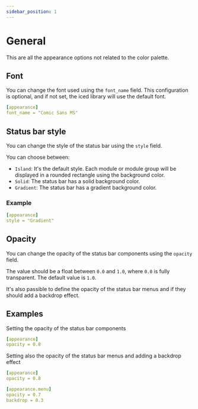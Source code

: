 ```yaml
---
sidebar_position: 1
---
```


# General

This are all the appearance options not related to the color palette.

## Font

You can change the font used using the `font_name` field. This configuration
is optional, and if not set, the iced library will use the default font.

```yaml
[appearance]
font_name = "Comic Sans MS"
```

## Status bar style

You can change the style of the status bar using the `style` field.

You can choose between:

- `Island`: It's the default style. Each module or module group will be displayed
  in a rounded rectangle using the background color.
- `Solid`: The status bar has a solid background color.
- `Gradient`: The status bar has a gradient background color.

### Example

```yaml
[appearance]
style = "Gradient"
```

## Opacity

You can change the opacity of the status bar components using the `opacity` field.

The value should be a float between `0.0` and `1.0`, where `0.0` is fully transparent.
The default value is `1.0`.

It's also passible to define the opacity of the status bar menus and if they should
add a backdrop effect.

## Examples

Setting the opacity of the status bar components

```yaml
[appearance]
opacity = 0.8
```

Setting also the opacity of the status bar menus and adding a backdrop effect

```yaml
[appearance]
opacity = 0.8

[appearance.menu]
opacity = 0.7
backdrop = 0.3
```
